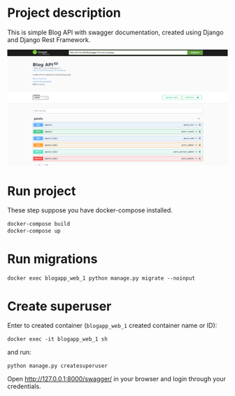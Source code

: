 # Project description
This is simple Blog API with swagger documentation, created using Django and Django Rest Framework.

![alt text](./screenshots/swagger-docs.png)

# Run project
These step suppose you have docker-compose installed.
```commandline
docker-compose build
docker-compose up
```
# Run migrations
```commandline
docker exec blogapp_web_1 python manage.py migrate --noinput
```
# Create superuser
Enter to created container (`blogapp_web_1` created container name or ID):
```commandline
docker exec -it blogapp_web_1 sh
```
and run:
```commandline
python manage.py createsuperuser
```


Open http://127.0.0.1:8000/swagger/ in your browser and login through your credentials.